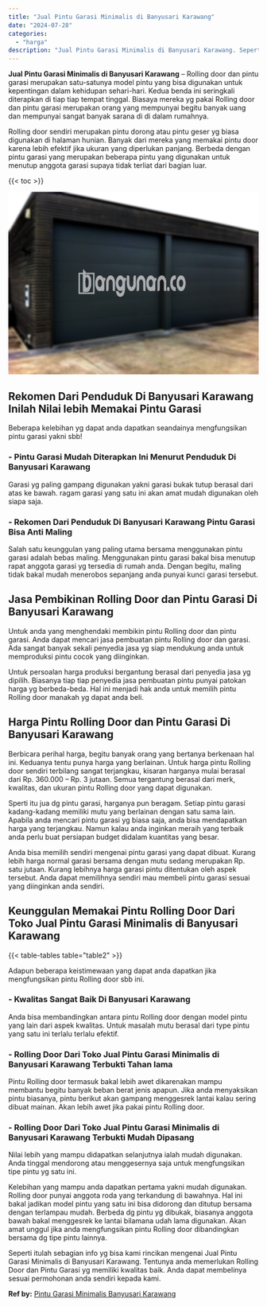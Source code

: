 ```yaml
---
title: "Jual Pintu Garasi Minimalis di Banyusari Karawang"
date: "2024-07-28"
categories: 
  - "harga"
description: "Jual Pintu Garasi Minimalis di Banyusari Karawang. Seperti itulah sebagian info yg bisa kami rincikan mengenai Jual Pintu Garasi Minimalis di Banyusari Karaw..."
---
```


**Jual Pintu Garasi Minimalis di Banyusari Karawang** – Rolling door dan pintu garasi merupakan satu-satunya model pintu yang bisa digunakan untuk kepentingan dalam kehidupan sehari-hari. Kedua benda ini seringkali diterapkan di tiap tiap tempat tinggal. Biasaya mereka yg pakai Rolling door dan pintu garasi merupakan orang yang mempunyai begitu banyak uang dan mempunyai sangat banyak sarana di di dalam rumahnya.

Rolling door sendiri merupakan pintu dorong atau pintu geser yg biasa digunakan di halaman hunian. Banyak dari mereka yang memakai pintu door karena lebih efektif jika ukuran yang diperlukan panjang. Berbeda dengan pintu garasi yang merupakan beberapa pintu yang digunakan untuk menutup anggota garasi supaya tidak terliat dari bagian luar.

{{< toc >}}

![Jual Pintu Garasi Minimalis di Banyusari Karawang](/images/pintu-garasi-23.png)

## Rekomen Dari Penduduk Di Banyusari Karawang Inilah Nilai lebih Memakai Pintu Garasi

Beberapa kelebihan yg dapat anda dapatkan seandainya mengfungsikan pintu garasi yakni sbb!

### \- Pintu Garasi Mudah Diterapkan Ini Menurut Penduduk Di Banyusari Karawang

Garasi yg paling gampang digunakan yakni garasi bukak tutup berasal dari atas ke bawah. ragam garasi yang satu ini akan amat mudah digunakan oleh siapa saja.

### \- Rekomen Dari Penduduk Di Banyusari Karawang Pintu Garasi Bisa Anti Maling

Salah satu keunggulan yang paling utama bersama menggunakan pintu garasi adalah bebas maling. Menggunakan pintu garasi bakal bisa menutup rapat anggota garasi yg tersedia di rumah anda. Dengan begitu, maling tidak bakal mudah menerobos sepanjang anda punyai kunci garasi tersebut.

## Jasa Pembikinan Rolling Door dan Pintu Garasi Di Banyusari Karawang

Untuk anda yang menghendaki membikin pintu Rolling door dan pintu garasi. Anda dapat mencari jasa pembuatan pintu Rolling door dan garasi. Ada sangat banyak sekali penyedia jasa yg siap mendukung anda untuk memproduksi pintu cocok yang diinginkan.

Untuk persoalan harga produksi bergantung berasal dari penyedia jasa yg dipilih. Biasanya tiap tiap penyedia jasa pembuatan pintu punyai patokan harga yg berbeda-beda. Hal ini menjadi hak anda untuk memilih pintu Rolling door manakah yg dapat anda beli.

## Harga Pintu Rolling Door dan Pintu Garasi Di Banyusari Karawang

Berbicara perihal harga, begitu banyak orang yang bertanya berkenaan hal ini. Keduanya tentu punya harga yang berlainan. Untuk harga pintu Rolling door sendiri terbilang sangat terjangkau, kisaran harganya mulai berasal dari Rp. 360.000 – Rp. 3 jutaan. Semua tergantung berasal dari merk, kwalitas, dan ukuran pintu Rolling door yang dapat digunakan.

Sperti itu jua dg pintu garasi, harganya pun beragam. Setiap pintu garasi kadang-kadang memiliki mutu yang berlainan dengan satu sama lain. Apabila anda mencari pintu garasi yg biasa saja, anda bisa mendapatkan harga yang terjangkau. Namun kalau anda inginkan meraih yang terbaik anda perlu buat persiapan budget didalam kuantitas yang besar.

Anda bisa memilih sendiri mengenai pintu garasi yang dapat dibuat. Kurang lebih harga normal garasi bersama dengan mutu sedang merupakan Rp. satu jutaan. Kurang lebihnya harga garasi pintu ditentukan oleh aspek tersebut. Anda dapat memilihnya sendiri mau membeli pintu garasi sesuai yang diinginkan anda sendiri.

## Keunggulan Memakai Pintu Rolling Door Dari Toko Jual Pintu Garasi Minimalis di Banyusari Karawang

{{< table-tables table="table2" >}}

Adapun beberapa keistimewaan yang dapat anda dapatkan jika mengfungsikan pintu Rolling door sbb ini.

### \- Kwalitas Sangat Baik Di Banyusari Karawang

Anda bisa membandingkan antara pintu Rolling door dengan model pintu yang lain dari aspek kwalitas. Untuk masalah mutu berasal dari type pintu yang satu ini terlalu terlalu efektif.

### \- Rolling Door Dari Toko Jual Pintu Garasi Minimalis di Banyusari Karawang Terbukti Tahan lama

Pintu Rolling door termasuk bakal lebih awet dikarenakan mampu membantu begitu banyak beban berat jenis apapun. Jika anda menyaksikan pintu biasanya, pintu berikut akan gampang menggesrek lantai kalau sering dibuat mainan. Akan lebih awet jika pakai pintu Rolling door.

### \- Rolling Door Dari Toko Jual Pintu Garasi Minimalis di Banyusari Karawang Terbukti Mudah Dipasang

Nilai lebih yang mampu didapatkan selanjutnya ialah mudah digunakan. Anda tinggal mendorong atau menggesernya saja untuk mengfungsikan tipe pintu yg satu ini.

Kelebihan yang mampu anda dapatkan pertama yakni mudah digunakan. Rolling door punyai anggota roda yang terkandung di bawahnya. Hal ini bakal jadikan model pintu yang satu ini bisa didorong dan ditutup bersama dengan terlampau mudah. Berbeda dg pintu yg dibukak, biasanya anggota bawah bakal menggesrek ke lantai bilamana udah lama digunakan. Akan amat unggul jika anda mengfungsikan pintu Rolling door dibandingkan bersama dg tipe pintu lainnya.

Seperti itulah sebagian info yg bisa kami rincikan mengenai Jual Pintu Garasi Minimalis di Banyusari Karawang. Tentunya anda memerlukan Rolling Door dan Pintu Garasi yg memiliki kwalitas baik. Anda dapat membelinya sesuai permohonan anda sendiri kepada kami.

**Ref by:** [Pintu Garasi Minimalis Banyusari Karawang](https://id.wikipedia.org/wiki/Pintu)
